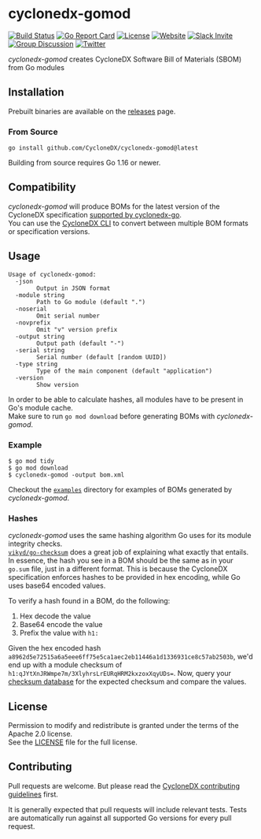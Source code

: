 # cyclonedx-gomod

[![Build Status](https://github.com/CycloneDX/cyclonedx-gomod/actions/workflows/ci.yml/badge.svg)](https://github.com/CycloneDX/cyclonedx-gomod/actions/workflows/ci.yml)
[![Go Report Card](https://goreportcard.com/badge/github.com/CycloneDX/cyclonedx-gomod)](https://goreportcard.com/report/github.com/CycloneDX/cyclonedx-gomod)
[![License](https://img.shields.io/badge/license-Apache%202.0-brightgreen.svg)](LICENSE)
[![Website](https://img.shields.io/badge/https://-cyclonedx.org-blue.svg)](https://cyclonedx.org/)
[![Slack Invite](https://img.shields.io/badge/Slack-Join-blue?logo=slack&labelColor=393939)](https://cyclonedx.org/slack/invite)
[![Group Discussion](https://img.shields.io/badge/discussion-groups.io-blue.svg)](https://groups.io/g/CycloneDX)
[![Twitter](https://img.shields.io/twitter/url/http/shields.io.svg?style=social&label=Follow)](https://twitter.com/CycloneDX_Spec)

*cyclonedx-gomod* creates CycloneDX Software Bill of Materials (SBOM) from Go modules

## Installation

Prebuilt binaries are available on the [releases](https://github.com/CycloneDX/cyclonedx-gomod/releases) page.

### From Source

```
go install github.com/CycloneDX/cyclonedx-gomod@latest
```

Building from source requires Go 1.16 or newer.

## Compatibility

*cyclonedx-gomod* will produce BOMs for the latest version of the CycloneDX specification 
[supported by cyclonedx-go](https://github.com/CycloneDX/cyclonedx-go#compatibility).  
You can use the [CycloneDX CLI](https://github.com/CycloneDX/cyclonedx-cli#convert-command) to convert between multiple 
BOM formats or specification versions. 

## Usage

```
Usage of cyclonedx-gomod:
  -json
        Output in JSON format
  -module string
        Path to Go module (default ".")
  -noserial
        Omit serial number
  -novprefix
        Omit "v" version prefix
  -output string
        Output path (default "-")
  -serial string
        Serial number (default [random UUID])
  -type string
        Type of the main component (default "application")
  -version
        Show version
```

In order to be able to calculate hashes, all modules have to be present in Go's module cache.  
Make sure to run `go mod download` before generating BOMs with *cyclonedx-gomod*.

### Example

```
$ go mod tidy
$ go mod download
$ cyclonedx-gomod -output bom.xml 
```

Checkout the [`examples`](./examples) directory for examples of BOMs generated by *cyclonedx-gomod*.

### Hashes

*cyclonedx-gomod* uses the same hashing algorithm Go uses for its module integrity checks.  
[`vikyd/go-checksum`](https://github.com/vikyd/go-checksum#calc-checksum-of-module-directory) does a great job of
explaining what exactly that entails. In essence, the hash you see in a BOM should be the same as in your `go.sum` file,
just in a different format. This is because the CycloneDX specification enforces hashes to be provided in hex encoding,
while Go uses base64 encoded values.

To verify a hash found in a BOM, do the following:

1. Hex decode the value
2. Base64 encode the value
3. Prefix the value with `h1:`

Given the hex encoded hash `a8962d5e72515a6a5eee6ff75e5ca1aec2eb11446a1d1336931ce8c57ab2503b`, we'd end up with a
module checksum of `h1:qJYtXnJRWmpe7m/3XlyhrsLrEURqHRM2kxzoxXqyUDs=`. 
Now, query your [checksum database](https://go.googlesource.com/proposal/+/master/design/25530-sumdb.md#checksum-database) 
for the expected checksum and compare the values.

## License

Permission to modify and redistribute is granted under the terms of the Apache 2.0 license.  
See the [LICENSE](./LICENSE) file for the full license.

## Contributing

Pull requests are welcome. But please read the
[CycloneDX contributing guidelines](https://github.com/CycloneDX/.github/blob/master/CONTRIBUTING.md) first.

It is generally expected that pull requests will include relevant tests. Tests are automatically run against all
supported Go versions for every pull request.
